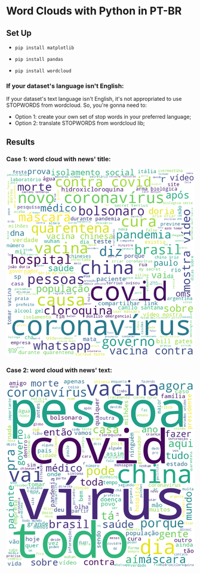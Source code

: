 # Word Clouds with Python in PT-BR

## Set Up

- `pip install matplotlib`

 - `pip install pandas`

- `pip install wordcloud`


### If your dataset's language isn't English:

If your dataset's text language isn't English, it's not appropriated to use STOPWORDS from wordcloud. So, you're gonna need to:

- Option 1: create your own set of stop words in your preferred language;
- Option 2: translate STOPWORDS from wordcloud lib;

## Results

### Case 1: word cloud with news' title:


![alt text](https://github.com/danielaczarref/python-word-clouds/blob/main/title_wordcloud.png?raw=true)


### Case 2: word cloud with news' text:

![alt text](https://github.com/danielaczarref/python-word-clouds/blob/main/text_wordcloud.png?raw=true)
